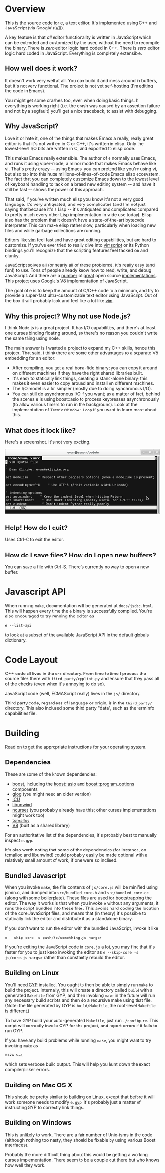 Overview
========

This is the source code for e, a text editor. It's implemented using C++ and
JavaScript (via Google's [V8](http://code.google.com/p/v8/)).

A key feature is that *all* editor functionality is written in JavaScript which
can be extended and customized by the user, without the need to recompile the
binary. There is *zero* editor logic hard coded in C++. There is *zero* editor
logic hard coded in JavaScript. Everything is completely extensible.

How well does it work?
----------------------

It doesn't work very well at all. You can build it and mess around in buffers,
but it's not very functional. The project is not yet self-hosting (I'm editing
the code in Emacs).

You might get some crashes too, even when doing basic things. If everything is
working right (i.e. the crash was caused by an assertion failure and not by a
segfault) you'll get a nice traceback, to assist with debugging.

Why JavaScript?
---------------

Love it or hate it, one of the things that makes Emacs a really, really great
editor is that it's not written in C or C++, it's written in elisp. Only the
lowest-level I/O bits are written in C, and exported to elisp code.

This makes Emacs really extensible. The author of e normally uses Emacs, and
runs it using viper-mode, a minor mode that makes Emacs behave like vi. That's
pretty crazy -- using Emacs, you can pretend like you're using vi, but also tap
into this huge millions-of-lines-of-code Emacs elisp ecosystem. The fact that
you can completely customize Emacs down to the lowest level of keyboard handling
to tack on a brand new editing system -- and have it still be fast -- shows the
power of this approach.

That said, if you've written much elisp you know it's not a very good
language. It's very antiquated, and very complicated (and I'm not just saying
that because it's a Lisp -- it's antiquated and complicated compared to pretty
much every other Lisp implementation in wide use today). Elisp also has the
problem that it doesn't have a state-of-the-art bytecode interpreter. This can
make elisp rather slow, particularly when loading new files and while garbage
collections are running.

Editors like [vim](http://www.vim.org/) feel fast and have great editing
capabilities, but are hard to customize. If you've ever tried to really dive
into [vimscript](http://vimdoc.sourceforge.net/htmldoc/usr_41.html) or its
Python bindings you'll recognize that the scripting features feel tacked on and
clunky.

JavaScript solves all (or nearly all of these problems). It's really easy (and
fun!) to use. Tons of people already know how to read, write, and debug
JavaScript. And there are a
[number](https://developer.mozilla.org/en/SpiderMonkey) of
[great](http://www.webkit.org/projects/javascript/index.html) open source
[implementations](http://trac.webkit.org/wiki/SquirrelFish). This project uses
[Google's V8](http://code.google.com/apis/v8/intro.html) implementation of
JavaScript.

The goal of e is to keep the amount of C/C++ code to a minimum, and try to
provide a super-fast ultra-customizable text editor using JavaScript. Out of the
box it will probably look and feel like a lot like [vim](http://www.vim.org/).

Why this project? Why not use Node.js?
--------------------------------------

I think Node.js is a great project. It has I/O capabilities, and there's at
least one curses binding floating around, so there's no reason you couldn't
write the same thing using node.

The main answer is I wanted a project to expand my C++ skills, hence this
project. That said, I think there are some other advantages to a separate V8
embedding for an editor:

* After compiling, you get a real bona-fide binary; you can copy it around on
  different machines if they have the right shared libraries built.
* It's easy to statically link things, creating a stand-alone binary; this makes
  it even easier to copy around and install on different machines.
* The I/O model is a lot simpler (mostly due to doing synchronous I/O).
* You can still do asynchronous I/O if you want; as a matter of fact, behind the
  scenes e is using boost::asio to process keypresses asynchronously (to allow
  various timers to run in the background). Look at the implementation of
  `TermiosWindow::Loop` if you want to learn more about this.

What does it look like?
-----------------------

Here's a screenshot. It's not very exciting.

![](http://github.com/eklitzke/e/raw/master/static/hello_from_e.png)

Help! How do I quit?
--------------------

Uses Ctrl-C to exit the editor.

How do I save files? How do I open new buffers?
-----------------------------------------------

You can save a file with Ctrl-S. There's currently no way to open a new buffer.

Javascript API
==============

When running `make`, documentation will be generated at `docs/jsdoc.html`. This
will happen every time the `e` binary is successfully compiled. You're also
encouraged to try running the editor as

    e --list-api

to look at a subset of the available JavaScript API in the default globals
dictionary.

Code Layout
===========

C++ code all lives in the `src` directory. From time to time I process the
source files there with `third_party/cpplint.py` and ensure that they pass all
of the checks (even when it's annoying to do so).

JavaScript code (well, ECMAScript really) lives in the `js/` directory.

Third party code, regardless of language or origin, is in the `third_party/`
directory. This also inclused some third party "data", such as the terminfo
capabilities file.

Building
========

Read on to get the appropriate instructions for your operating system.

Dependencies
------------

These are some of the known dependencies:

* [boost](http://www.boost.org/), including the
  [boost::asio](http://www.boost.org/libs/asio) and
  [boost::program_options](http://www.boost.org/libs/program_options) components
* [glog](http://code.google.com/p/google-glog/) (you might need an older
  version)
* [ICU](http://site.icu-project.org/)
* [libunwind](http://www.nongnu.org/libunwind/)
* [ncurses](http://www.gnu.org/software/ncurses/) (you probably already have
  this; other curses implementations might work too)
* [tcmalloc](http://goog-perftools.sourceforge.net/doc/tcmalloc.html)
* [V8](http://code.google.com/p/v8/) (built as a shared library)

For an authoritative list of the dependencies, it's probably best to manually
inspect `e.gyp`.

It's also worth noting that some of the dependencies (for instance, on tcmalloc
and libunwind) could probably easily be made optional with a relatively small
amount of work, if one were so inclined.

Bundled Javascript
------------------

When you invoke `make`, the file contents of `js/core.js` will be minified using
jsmin.c, and dumped into `src/bundled_core.h` and `src/bundled_core.cc` (along
with some boilerplate). These files are used for bootstrapping the editor. The
way it works is that when you invoke `e` without any arguments, it runs the
script bundled into these files. This avoids hard coding the location of the
core JavaScript files, and means that (in theory) it's possible to statically
link the editor and distribute it as a standalone binary.

If you don't want to run the editor with the bundled JavaScript, invoke it like

    e --skip-core -s path/to/something.js <args>

If you're editing the JavaScript code in `core.js` a lot, you may find that it's
faster for you to just keep invoking the editor as `e --skip-core -s js/core.js
<args>` rather than constantly rebuild the editor.

Building on Linux
-----------------

You'll need [GYP](http://code.google.com/p/gyp/) installed. You ought to then be
able to simply run `make` to build the project. Internally, this will create a
directory called `build` with a generated `Makefile` from GYP, and then invoking
`make` in the future will run any necessary build scripts and then do a
recursive make using that file. (Note: the file generated by GYP is
`build/Makefile`, the root-level `Makefile` is different.)

To have GYP build your auto-generated `Makefile`, just run `./configure`. This
script will correctly invoke GYP for the project, and report errors if it fails
to run GYP.

If you have any build problems while running `make`, you might want to try
invoking `make` as

    make V=1

which sets verbose build output. This will help you hunt down the exact
compiler/linker errors.

Building on Mac OS X
--------------------

This should be pretty similar to building on Linux, except that before it will
work someone needs to modify `e.gyp`. It's probably just a matter of instructing
GYP to correctly link things.

Building on Windows
-------------------

This is unlikely to work. There are a fair number of Unix-isms in the code
(although nothing too nasty, they should be fixable by using various Boost
interfaces).

Probably the more difficult thing about this would be getting a working curses
implementation. There seem to be a couple out there but who knows how well they
work.
